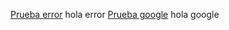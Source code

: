 [Prueba error](https://www.pixar.com/error404) hola error
[Prueba google](https://www.google.com/) hola google
